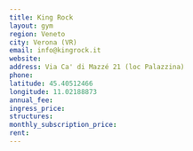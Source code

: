 ```yaml
---
title: King Rock
layout: gym
region: Veneto
city: Verona (VR)
email: info@kingrock.it
website: 
address: Via Ca' di Mazzé 21 (loc Palazzina)
phone: 
latitude: 45.40512466
longitude: 11.02188873
annual_fee: 
ingress_price: 
structures: 
monthly_subscription_price: 
rent: 
---
```


